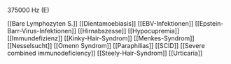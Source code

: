 375000 Hz (E)

[[Bare Lymphozyten S.]]
[[Dientamoebiasis]]
[[EBV-Infektionen]]
[[Epstein-Barr-Virus-Infektionen]]
[[Hirnabszesse]]
[[Hypocupremia]]
[[Immundefizienz]]
[[Kinky-Hair-Syndrom]]
[[Menkes-Syndrom]]
[[Nesselsucht]]
[[Omenn Syndrom]]
[[Paraphilias]]
[[SCID]]
[[Severe combined immunodeficiency]]
[[Steely-Hair-Syndrom]]
[[Urticaria]]